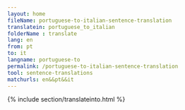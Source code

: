 ```yaml
---
layout: home
fileName: portuguese-to-italian-sentence-translation
translatein: portuguese_to_italian
folderName : translate
lang: en
from: pt
to: it
langname: portuguese-to
permalink: /portuguese-to-italian-sentence-translation
tool: sentence-translations
matchurls: en&&pt&&it
---
```

{% include section/translateinto.html %}
